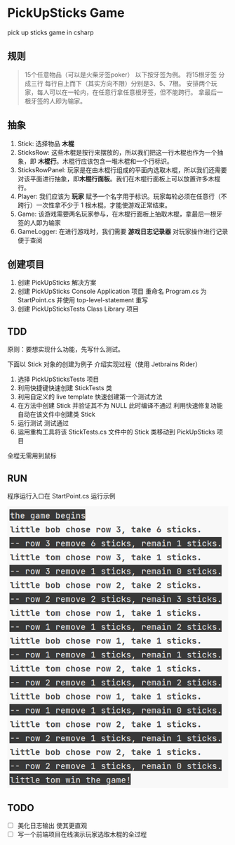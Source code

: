 # PickUpSticks Game
pick up sticks game in csharp

## 规则
> 15个任意物品（可以是火柴牙签poker） 以下按牙签为例。
> 将15根牙签 分成三行 每行自上而下（其实方向不限）分别是3、5、7根。
> 安排两个玩家，每人可以在一轮内，在任意行拿任意根牙签，但不能跨行。
> 拿最后一根牙签的人即为输家。

## 抽象
1. Stick: 选择物品 **木棍** 
2. SticksRow: 这些木棍是按行来摆放的，所以我们把这一行木棍也作为一个抽象，即 **木棍行**。木棍行应该包含一堆木棍和一个行标识。
3. SticksRowPanel: 玩家是在由木棍行组成的平面内选取木棍，所以我们还需要对该平面进行抽象，即**木棍行面板**。我们在木棍行面板上可以放置许多木棍行。
4. Player: 我们应该为 **玩家** 赋予一个名字用于标识。玩家每轮必须在任意行（不跨行）一次性拿不少于 1 根木棍，才能使游戏正常结束。
5. Game: 该游戏需要两名玩家参与，在木棍行面板上抽取木棍，拿最后一根牙签的人即为输家
6. GameLogger: 在进行游戏时，我们需要 **游戏日志记录器** 对玩家操作进行记录 便于查阅

## 创建项目
1. 创建 PickUpSticks 解决方案
2. 创建 PickUpSticks Console Application 项目 重命名 Program.cs 为 StartPoint.cs 并使用 top-level-statement 重写
3. 创建 PickUpSticksTests Class Library 项目

## TDD
原则：要想实现什么功能，先写什么测试。

下面以 Stick 对象的创建为例子 介绍实现过程（使用 Jetbrains Rider）
1. 选择 PickUpSticksTests 项目
2. 利用快捷键快速创建 StickTests 类
3. 利用自定义的 live template 快速创建第一个测试方法
4. 在方法中创建 Stick 并验证其不为 NULL 此时编译不通过 利用快速修复功能自动在该文件中创建类 Stick
5. 运行测试 测试通过
6. 运用重构工具将该 StickTests.cs 文件中的 Stick 类移动到 PickUpSticks 项目

全程无需用到鼠标

## RUN
程序运行入口在 StartPoint.cs 运行示例

![console-output](docs/output.jpg)

## TODO
- [ ] 美化日志输出 使其更直观
- [ ] 写一个前端项目在线演示玩家选取木棍的全过程
